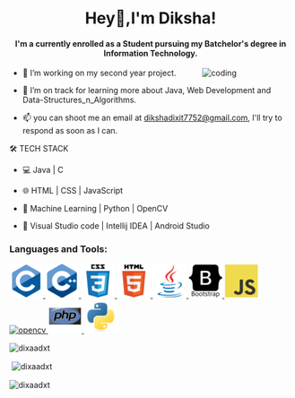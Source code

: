 #
<h1 align="center">Hey👋,I'm Diksha!</h1>
<h4 align="center">I'm a currently enrolled as a Student pursuing my Batchelor's degree in Information Technology.</h4>
<img align="right" alt="coding" width="160" src="https://c.tenor.com/AlUkiGkR2j8AAAAC/new-game-ahagon-umiko-programming.gif">

- 🔭 I’m working on my second year project.

- 🌱 I’m on track for learning more about Java, Web Development and Data-Structures_n_Algorithms. 

- 📫 you can shoot me an email at dikshadixit7752@gmail.com, I'll try to respond as soon as I can.





    
🛠 TECH STACK
                                                                                   
- 💻   Java | C

- 🌐   HTML | CSS | JavaScript

- 🐍   Machine Learning | Python | OpenCV

- 🔧   Visual Studio code | Intellij IDEA | Android Studio


                                                                                    
<h3 align="left">Languages and Tools:</h3>
<p align="left"><a href="https://www.cprogramming.com/" target="_blank" rel="noreferrer"> <img src="https://raw.githubusercontent.com/devicons/devicon/master/icons/c/c-original.svg" alt="c" width="60" height="60"/> </a> <a href="https://www.w3schools.com/cpp/" target="_blank" rel="noreferrer"> <img src="https://raw.githubusercontent.com/devicons/devicon/master/icons/cplusplus/cplusplus-original.svg" alt="cplusplus" width="60" height="60"/> </a> <a href="https://www.w3schools.com/css/" target="_blank" rel="noreferrer"> <img src="https://raw.githubusercontent.com/devicons/devicon/master/icons/css3/css3-original-wordmark.svg" alt="css3" width="60" height="60"/> </a> <a href="https://www.w3.org/html/" target="_blank" rel="noreferrer"> <img src="https://raw.githubusercontent.com/devicons/devicon/master/icons/html5/html5-original-wordmark.svg" alt="html5" width="60" height="60"/> </a> <a href="https://www.java.com" target="_blank" rel="noreferrer"> <img src="https://raw.githubusercontent.com/devicons/devicon/master/icons/java/java-original.svg" alt="java" width="60" height="60"/> </a><a href="https://getbootstrap.com" target="_blank" rel="noreferrer"> <img src="https://raw.githubusercontent.com/devicons/devicon/master/icons/bootstrap/bootstrap-plain-wordmark.svg" alt="bootstrap" width="60" height="60"/> </a> <a href="https://developer.mozilla.org/en-US/docs/Web/JavaScript" target="_blank" rel="noreferrer"> <img src="https://raw.githubusercontent.com/devicons/devicon/master/icons/javascript/javascript-original.svg" alt="javascript" width="60" height="60"/> </a> <a href="https://opencv.org/" target="_blank" rel="noreferrer"> <img src="https://www.vectorlogo.zone/logos/opencv/opencv-icon.svg" alt="opencv" width="60" height="60"/> </a> <a href="https://www.php.net" target="_blank" rel="noreferrer"> <img src="https://raw.githubusercontent.com/devicons/devicon/master/icons/php/php-original.svg" alt="php" width="60" height="60"/> </a> <a href="https://www.python.org" target="_blank" rel="noreferrer"> <img src="https://raw.githubusercontent.com/devicons/devicon/master/icons/python/python-original.svg" alt="python" width="60" height="60"/> </a> </p>

<p><img align="center" src="https://github-readme-stats.vercel.app/api/top-langs?username=dixaadxt&layout=compact" alt="dixaadxt" /></p>


<p>&nbsp;<img align="center" src="https://github-readme-stats.vercel.app/api?username=dixaadxt&show_icons=true&locale=en" alt="dixaadxt" /></p>

<p><img align="center" src="https://github-readme-streak-stats.herokuapp.com/?user=dixaadxt&" alt="dixaadxt" /></p>
